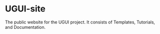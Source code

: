 # UGUI-site
The public website for the UGUI project. It consists of Templates, Tutorials, and Documentation.
